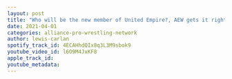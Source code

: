 ```yaml
---
layout: post
title: "Who will be the new member of United Empire?, AEW gets it right and the new IWGP Title design."
date: 2021-04-01
categories: alliance-pro-wrestling-network
author: lewis-carlan
spotify_track_id: 4ECAHhdQIx8q3L3M9sbok9
youtube_video_id: l6O9M4JxKF8
apple_track_id: 
youtube_metadata: 
---
```

